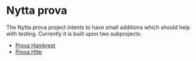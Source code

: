 # Nytta prova

The Nytta prova project intents to have small additions which should help with testing. Currently it is built upon two subprojects:

- [Prova Hamkrest](hamkrest/README.md)
- [Prova Http](http/README.md)
